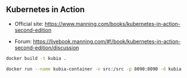 ## Kubernetes in Action

- Official site: https://www.manning.com/books/kubernetes-in-action-second-edition

- Forum: https://livebook.manning.com/#!/book/kubernetes-in-action-second-edition/discussion

```sh
docker build -t kubia .

docker run --name kubia-container -v src:/src -p 8090:8090 -d kubia
```